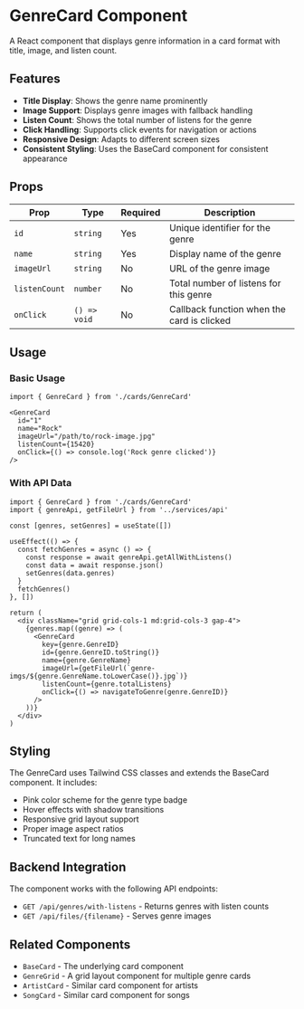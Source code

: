 # GenreCard Component

A React component that displays genre information in a card format with title, image, and listen count.

## Features

- **Title Display**: Shows the genre name prominently
- **Image Support**: Displays genre images with fallback handling
- **Listen Count**: Shows the total number of listens for the genre
- **Click Handling**: Supports click events for navigation or actions
- **Responsive Design**: Adapts to different screen sizes
- **Consistent Styling**: Uses the BaseCard component for consistent appearance

## Props

| Prop | Type | Required | Description |
|------|------|----------|-------------|
| `id` | `string` | Yes | Unique identifier for the genre |
| `name` | `string` | Yes | Display name of the genre |
| `imageUrl` | `string` | No | URL of the genre image |
| `listenCount` | `number` | No | Total number of listens for this genre |
| `onClick` | `() => void` | No | Callback function when the card is clicked |

## Usage

### Basic Usage

```tsx
import { GenreCard } from './cards/GenreCard'

<GenreCard
  id="1"
  name="Rock"
  imageUrl="/path/to/rock-image.jpg"
  listenCount={15420}
  onClick={() => console.log('Rock genre clicked')}
/>
```

### With API Data

```tsx
import { GenreCard } from './cards/GenreCard'
import { genreApi, getFileUrl } from '../services/api'

const [genres, setGenres] = useState([])

useEffect(() => {
  const fetchGenres = async () => {
    const response = await genreApi.getAllWithListens()
    const data = await response.json()
    setGenres(data.genres)
  }
  fetchGenres()
}, [])

return (
  <div className="grid grid-cols-1 md:grid-cols-3 gap-4">
    {genres.map((genre) => (
      <GenreCard
        key={genre.GenreID}
        id={genre.GenreID.toString()}
        name={genre.GenreName}
        imageUrl={getFileUrl(`genre-imgs/${genre.GenreName.toLowerCase()}.jpg`)}
        listenCount={genre.totalListens}
        onClick={() => navigateToGenre(genre.GenreID)}
      />
    ))}
  </div>
)
```

## Styling

The GenreCard uses Tailwind CSS classes and extends the BaseCard component. It includes:

- Pink color scheme for the genre type badge
- Hover effects with shadow transitions
- Responsive grid layout support
- Proper image aspect ratios
- Truncated text for long names

## Backend Integration

The component works with the following API endpoints:

- `GET /api/genres/with-listens` - Returns genres with listen counts
- `GET /api/files/{filename}` - Serves genre images

## Related Components

- `BaseCard` - The underlying card component
- `GenreGrid` - A grid layout component for multiple genre cards
- `ArtistCard` - Similar card component for artists
- `SongCard` - Similar card component for songs


